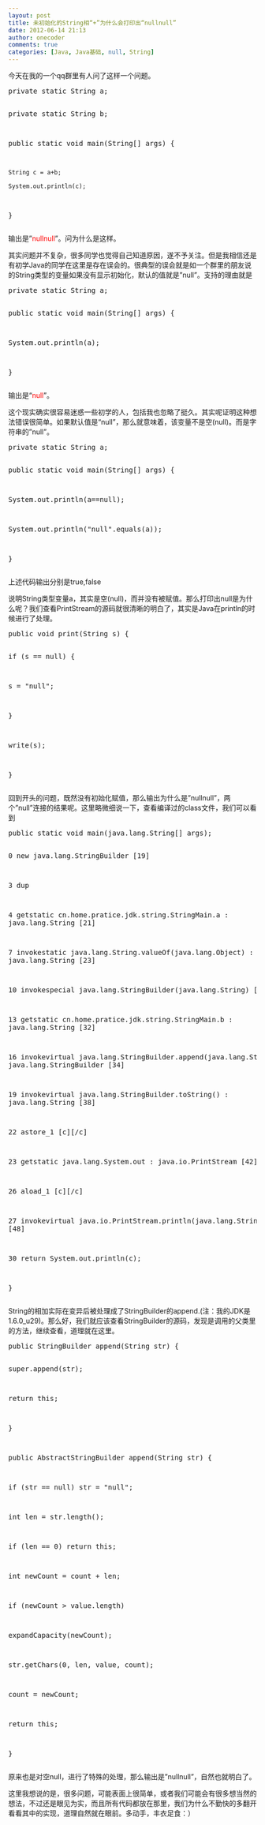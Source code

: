 ```yaml
---
layout: post
title: 未初始化的String相“+”为什么会打印出“nullnull”
date: 2012-06-14 21:13
author: onecoder
comments: true
categories: [Java, Java基础, null, String]
---
```

<p>
	今天在我的一个qq群里有人问了这样一个问题。</p>
<pre class="brush:java;title:'Java';first-line:1;pad-line-numbers:true;highlight:null;collapse:false;">
private static String a;

private static String b;

public static void main(String[] args) {

    String c = a+b;

    System.out.println(c);

}
</pre>
<p>
	输出是&rdquo;<span style="color: #ff0000;">nullnull</span>&rdquo;。问为什么是这样。</p>
<p>
	其实问题并不复杂，很多同学也觉得自己知道原因，遂不予关注。但是我相信还是有初学Java的同学在这里是存在误会的。很典型的误会就是如一个群里的朋友说的String类型的变量如果没有显示初始化，默认的值就是&rdquo;null&rdquo;。支持的理由就是</p>
<pre class="brush:java;title:'Java';first-line:1;pad-line-numbers:true;highlight:null;collapse:false;">
private static String a;

public static void main(String[] args) {

System.out.println(a);

}
</pre>
<p>
	输出是&ldquo;<span style="color: #ff0000;">null</span>&rdquo;。</p>
<p>
	这个现实确实很容易迷惑一些初学的人，包括我也忽略了挺久。其实呢证明这种想法错误很简单。如果默认值是&ldquo;null&rdquo;，那么就意味着，该变量不是空(null)。而是字符串的&rdquo;null&rdquo;。</p>
<pre class="brush:java;first-line:1;pad-line-numbers:true;highlight:null;collapse:false;">
private static String a;

public static void main(String[] args) {

System.out.println(a==null);

System.out.println(&quot;null&quot;.equals(a));

}
</pre>
<p>
	上述代码输出分别是true,false</p>
<p>
	说明String类型变量a，其实是空(null)，而并没有被赋值。那么打印出null是为什么呢？我们查看PrintStream的源码就很清晰的明白了，其实是Java在println的时候进行了处理。</p>
<pre class="brush:java;first-line:1;pad-line-numbers:true;highlight:null;collapse:false;">
public void print(String s) {

if (s == null) {

s = &quot;null&quot;;

}

write(s);

}
</pre>
<p>
	回到开头的问题，既然没有初始化赋值，那么输出为什么是&rdquo;nullnull&rdquo;，两个&rdquo;null&rdquo;连接的结果呢。这里略微细说一下，查看编译过的class文件，我们可以看到</p>
<pre class="brush:java;first-line:1;pad-line-numbers:true;highlight:null;collapse:false;">
public static void main(java.lang.String[] args);

0 new java.lang.StringBuilder [19]

3 dup

4 getstatic cn.home.pratice.jdk.string.StringMain.a : java.lang.String [21]

7 invokestatic java.lang.String.valueOf(java.lang.Object) : java.lang.String [23]

10 invokespecial java.lang.StringBuilder(java.lang.String) [29]

13 getstatic cn.home.pratice.jdk.string.StringMain.b : java.lang.String [32]

16 invokevirtual java.lang.StringBuilder.append(java.lang.String) : java.lang.StringBuilder [34]

19 invokevirtual java.lang.StringBuilder.toString() : java.lang.String [38]

22 astore_1 [c][/c]

23 getstatic java.lang.System.out : java.io.PrintStream [42]

26 aload_1 [c][/c]

27 invokevirtual java.io.PrintStream.println(java.lang.String) : void [48]

30 return System.out.println(c);

}
</pre>
<p>
	String的相加实际在变异后被处理成了StringBuilder的append.(注：我的JDK是1.6.0_u29)。那么好，我们就应该查看StringBuilder的源码，发现是调用的父类里的方法，继续查看，道理就在这里。</p>
<pre class="brush:java;first-line:1;pad-line-numbers:true;highlight:null;collapse:false;">
public StringBuilder append(String str) {

super.append(str);

return this;

}

public AbstractStringBuilder append(String str) {

if (str == null) str = &quot;null&quot;;

int len = str.length();

if (len == 0) return this;

int newCount = count + len;

if (newCount &gt; value.length)

expandCapacity(newCount);

str.getChars(0, len, value, count);

count = newCount;

return this;

}
</pre>
<p>
	原来也是对空null，进行了特殊的处理，那么输出是&rdquo;nullnull&rdquo;，自然也就明白了。</p>
<p>
	这里我想说的是，很多问题，可能表面上很简单，或者我们可能会有很多想当然的想法，不过还是眼见为实，而且所有代码都放在那里，我们为什么不勤快的多翻开看看其中的实现，道理自然就在眼前。多动手，丰衣足食：）</p>


